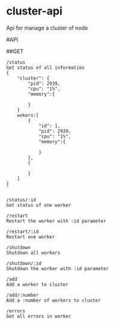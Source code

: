 # cluster-api
Api for manage a cluster of node

#API

##GET

	/status
	Get status of all information
	{
		"cluster": {
			"pid": 2939,
			"cpu": "1%",
			"memory":{

			}
		}
		wokers:[
			{	
				"id": 1,
				"pid": 2939,
				"cpu": "1%",
				"memory":{

				}
			},
			{

			}
		]
	}	


	/status/:id
	Get status of one worker

	/restart
	Restart the worker with :id parameter

	/restart/:id
	Restart one worker

	/shutdown
	Shutdown all workers

	/shutdown/:id
	Shutdown the worker with :id parameter

	/add
	Add a worker to cluster

	/add/:number
	Add a :number of workers to cluster

	/errors
	Get all errors in worker


